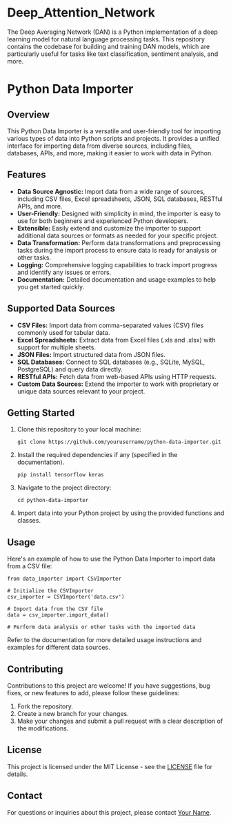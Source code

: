 # Deep_Attention_Network
The Deep Averaging Network (DAN) is a Python implementation of a deep learning model for natural language processing tasks. This repository contains the codebase for building and training DAN models, which are particularly useful for tasks like text classification, sentiment analysis, and more.
<!DOCTYPE html>
<html>
<head>
  <title>Python Data Importer</title>
</head>
<body>

<h1>Python Data Importer</h1>

<h2>Overview</h2>

<p>This Python Data Importer is a versatile and user-friendly tool for importing various types of data into Python scripts and projects. It provides a unified interface for importing data from diverse sources, including files, databases, APIs, and more, making it easier to work with data in Python.</p>

<h2>Features</h2>

<ul>
  <li><strong>Data Source Agnostic:</strong> Import data from a wide range of sources, including CSV files, Excel spreadsheets, JSON, SQL databases, RESTful APIs, and more.</li>
  <li><strong>User-Friendly:</strong> Designed with simplicity in mind, the importer is easy to use for both beginners and experienced Python developers.</li>
  <li><strong>Extensible:</strong> Easily extend and customize the importer to support additional data sources or formats as needed for your specific project.</li>
  <li><strong>Data Transformation:</strong> Perform data transformations and preprocessing tasks during the import process to ensure data is ready for analysis or other tasks.</li>
  <li><strong>Logging:</strong> Comprehensive logging capabilities to track import progress and identify any issues or errors.</li>
  <li><strong>Documentation:</strong> Detailed documentation and usage examples to help you get started quickly.</li>
</ul>

<h2>Supported Data Sources</h2>

<ul>
  <li><strong>CSV Files:</strong> Import data from comma-separated values (CSV) files commonly used for tabular data.</li>
  <li><strong>Excel Spreadsheets:</strong> Extract data from Excel files (.xls and .xlsx) with support for multiple sheets.</li>
  <li><strong>JSON Files:</strong> Import structured data from JSON files.</li>
  <li><strong>SQL Databases:</strong> Connect to SQL databases (e.g., SQLite, MySQL, PostgreSQL) and query data directly.</li>
  <li><strong>RESTful APIs:</strong> Fetch data from web-based APIs using HTTP requests.</li>
  <li><strong>Custom Data Sources:</strong> Extend the importer to work with proprietary or unique data sources relevant to your project.</li>
</ul>

<h2>Getting Started</h2>

<ol>
  <li>Clone this repository to your local machine:</li>
  <pre><code>git clone https://github.com/yourusername/python-data-importer.git</code></pre>

  <li>Install the required dependencies if any (specified in the documentation).</li>
  <pre><code>pip install tensorflow keras</code></pre>

  <li>Navigate to the project directory:</li>
  <pre><code>cd python-data-importer</code></pre>

  <li>Import data into your Python project by using the provided functions and classes.</li>
</ol>

<h2>Usage</h2>

<p>Here's an example of how to use the Python Data Importer to import data from a CSV file:</p>

<pre><code>from data_importer import CSVImporter

# Initialize the CSVImporter
csv_importer = CSVImporter('data.csv')

# Import data from the CSV file
data = csv_importer.import_data()

# Perform data analysis or other tasks with the imported data
</code></pre>

<p>Refer to the documentation for more detailed usage instructions and examples for different data sources.</p>

<h2>Contributing</h2>

<p>Contributions to this project are welcome! If you have suggestions, bug fixes, or new features to add, please follow these guidelines:</p>

<ol>
  <li>Fork the repository.</li>
  <li>Create a new branch for your changes.</li>
  <li>Make your changes and submit a pull request with a clear description of the modifications.</li>
</ol>

<h2>License</h2>

<p>This project is licensed under the MIT License - see the <a href="LICENSE">LICENSE</a> file for details.</p>

<h2>Contact</h2>

<p>For questions or inquiries about this project, please contact <a href="mailto:youremail@example.com">Your Name</a>.</p>

</body>
</html>
